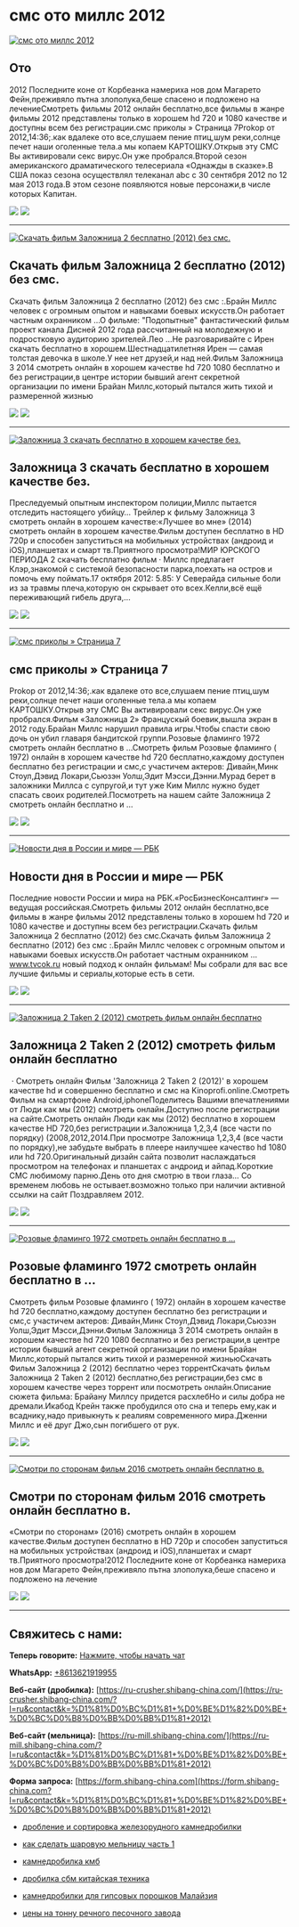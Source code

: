 # смс ото миллс 2012

<a href="https://swt.shibang-china.com/?l=ru&img&k=%D1%81%D0%BC%D1%81+%D0%BE%D1%82%D0%BE+%D0%BC%D0%B8%D0%BB%D0%BB%D1%81+2012" target="_blank">![смс ото миллс 2012](http://static.shibang-china.com/all-800x300/111.jpg)</a>

## Ото
2012 Последните коне от Корбеанка намериха нов дом Магарето Фейн,преживяло пътна злополука,беше спасено и подложено на лечениеСмотреть фильмы 2012 онлайн бесплатно,все фильмы в жанре фильмы 2012 представлены только в хорошем hd 720 и 1080 качестве и доступны всем без регистрации.смс приколы &#187; Страница 7Prokop от 2012,14:36;.как вдалеке ото все,слушаем пение птиц,шум реки,солнце печет наши оголенные тела.а мы копаем КАРТОШКУ.Открыв эту СМС Вы активировали секс вирус.Он уже пробрался.Второй сезон американского драматического телесериала &#171;Однажды в сказке&#187;.В США показ сезона осуществлял телеканал abc с 30 сентября 2012 по 12 мая 2013 года.В этом сезоне появляются новые персонажи,в числе которых Капитан.


<a href="https://whatsapp.shibangsoft.com/WhatsApp.php" target="_blank" title="WhatsApp">![](http://static.shibang-china.com/icon/whatsapp.png)</a> <a href="https://swt.shibang-china.com/?l=ru&icon&k=%D1%81%D0%BC%D1%81+%D0%BE%D1%82%D0%BE+%D0%BC%D0%B8%D0%BB%D0%BB%D1%81+2012" target="_blank">![](http://static.shibang-china.com/icon/chat-ru.png)</a>

---

<a href="https://swt.shibang-china.com/?l=ru&img&k=%D1%81%D0%BC%D1%81+%D0%BE%D1%82%D0%BE+%D0%BC%D0%B8%D0%BB%D0%BB%D1%81+2012" target="_blank">![Скачать фильм Заложница 2 бесплатно (2012) без смс.](http://static.shibang-china.com/all-800x300/25.jpg)</a>

## Скачать фильм Заложница 2 бесплатно (2012) без смс.
Скачать фильм Заложница 2 бесплатно (2012) без смс :.Брайн Миллс человек с огромным опытом и навыками боевых искусств.Он работает частным охранником …О фильме: &quot;Подопытные&quot; фантастический фильм проект канала Дисней 2012 года рассчитанный на молодежную и подростковую аудиторию зрителей.Лео …Не разговаривайте с Ирен скачать бесплатно в хорошем.Шестнадцатилетняя Ирен — самая толстая девочка в школе.У нее нет друзей,и над ней.Фильм Заложница 3 2014 смотреть онлайн в хорошем качестве hd 720 1080 бесплатно и без регистрации,в центре истории бывший агент секретной организации по имени Брайан Миллс,который пытался жить тихой и размеренной жизнью


<a href="https://whatsapp.shibangsoft.com/WhatsApp.php" target="_blank" title="WhatsApp">![](http://static.shibang-china.com/icon/whatsapp.png)</a> <a href="https://swt.shibang-china.com/?l=ru&icon&k=%D1%81%D0%BC%D1%81+%D0%BE%D1%82%D0%BE+%D0%BC%D0%B8%D0%BB%D0%BB%D1%81+2012" target="_blank">![](http://static.shibang-china.com/icon/chat-ru.png)</a>

---

<a href="https://swt.shibang-china.com/?l=ru&img&k=%D1%81%D0%BC%D1%81+%D0%BE%D1%82%D0%BE+%D0%BC%D0%B8%D0%BB%D0%BB%D1%81+2012" target="_blank">![Заложница 3 скачать бесплатно в хорошем качестве без.](http://static.shibang-china.com/all-800x300/305.jpg)</a>

## Заложница 3 скачать бесплатно в хорошем качестве без.
Преследуемый опытным инспектором полиции,Миллс пытается отследить настоящего убийцу… Трейлер к фильму Заложница 3 смотреть онлайн в хорошем качестве:&#171;Лучшее во мне&#187; (2014) смотреть онлайн в хорошем качестве.Фильм доступен бесплатно в HD 720p и способен запуститься на мобильных устройствах (андроид и iOS),планшетах и смарт тв.Приятного просмотра!МИР ЮРСКОГО ПЕРИОДА 2 скачать бесплатно фильм&nbsp;&#0183;&#32;Миллс предлагает Клэр,знакомой с системой безопасности парка,поехать на остров и помочь ему поймать.17 октября 2012: 5.85: У Северайда сильные боли из за травмы плеча,которую он скрывает ото всех.Келли,всё ещё переживающий гибель друга,…


<a href="https://whatsapp.shibangsoft.com/WhatsApp.php" target="_blank" title="WhatsApp">![](http://static.shibang-china.com/icon/whatsapp.png)</a> <a href="https://swt.shibang-china.com/?l=ru&icon&k=%D1%81%D0%BC%D1%81+%D0%BE%D1%82%D0%BE+%D0%BC%D0%B8%D0%BB%D0%BB%D1%81+2012" target="_blank">![](http://static.shibang-china.com/icon/chat-ru.png)</a>

---

<a href="https://swt.shibang-china.com/?l=ru&img&k=%D1%81%D0%BC%D1%81+%D0%BE%D1%82%D0%BE+%D0%BC%D0%B8%D0%BB%D0%BB%D1%81+2012" target="_blank">![смс приколы &#187; Страница 7](http://static.shibang-china.com/all-800x300/1098.jpg)</a>

## смс приколы &#187; Страница 7
Prokop от 2012,14:36;.как вдалеке ото все,слушаем пение птиц,шум реки,солнце печет наши оголенные тела.а мы копаем КАРТОШКУ.Открыв эту СМС Вы активировали секс вирус.Он уже пробрался.Фильм &#171;Заложница 2&#187; Францускый боевик,вышла экран в 2012 году.Брайан Миллс нарушил правила игры.Чтобы спасти свою дочь он убил главаря бандитской группи.Розовые фламинго 1972 смотреть онлайн бесплатно в …Смотреть фильм Розовые фламинго ( 1972) онлайн в хорошем качестве hd 720 бесплатно,каждому доступен бесплатно без регистрации и смс,с участичем актеров: Дивайн,Минк Стоул,Дэвид Локари,Сьюзэн Уолш,Эдит Мэсси,Дэнни.Мурад берет в заложники Миллса с супругой,и тут уже Ким Миллс нужно будет спасать своих родителей.Посмотреть на нашем сайте Заложница 2 смотреть онлайн бесплатно и …


<a href="https://whatsapp.shibangsoft.com/WhatsApp.php" target="_blank" title="WhatsApp">![](http://static.shibang-china.com/icon/whatsapp.png)</a> <a href="https://swt.shibang-china.com/?l=ru&icon&k=%D1%81%D0%BC%D1%81+%D0%BE%D1%82%D0%BE+%D0%BC%D0%B8%D0%BB%D0%BB%D1%81+2012" target="_blank">![](http://static.shibang-china.com/icon/chat-ru.png)</a>

---

<a href="https://swt.shibang-china.com/?l=ru&img&k=%D1%81%D0%BC%D1%81+%D0%BE%D1%82%D0%BE+%D0%BC%D0%B8%D0%BB%D0%BB%D1%81+2012" target="_blank">![Новости дня в России и мире — РБК](http://static.shibang-china.com/all-800x300/908.jpg)</a>

## Новости дня в России и мире — РБК
Последние новости России и мира на РБК.&#171;РосБизнесКонсалтинг&#187; — ведущая российская.Смотреть фильмы 2012 онлайн бесплатно,все фильмы в жанре фильмы 2012 представлены только в хорошем hd 720 и 1080 качестве и доступны всем без регистрации.Скачать фильм Заложница 2 бесплатно (2012) без смс.Скачать фильм Заложница 2 бесплатно (2012) без смс :.Брайн Миллс человек с огромным опытом и навыками боевых искусств.Он работает частным охранником …www.tvcok.ru новый подход к онлайн фильмам! Мы собрали для вас все лучшие фильмы и сериалы,которые есть в сети.


<a href="https://whatsapp.shibangsoft.com/WhatsApp.php" target="_blank" title="WhatsApp">![](http://static.shibang-china.com/icon/whatsapp.png)</a> <a href="https://swt.shibang-china.com/?l=ru&icon&k=%D1%81%D0%BC%D1%81+%D0%BE%D1%82%D0%BE+%D0%BC%D0%B8%D0%BB%D0%BB%D1%81+2012" target="_blank">![](http://static.shibang-china.com/icon/chat-ru.png)</a>

---

<a href="https://swt.shibang-china.com/?l=ru&img&k=%D1%81%D0%BC%D1%81+%D0%BE%D1%82%D0%BE+%D0%BC%D0%B8%D0%BB%D0%BB%D1%81+2012" target="_blank">![Заложница 2 Taken 2 (2012) смотреть фильм онлайн бесплатно](http://static.shibang-china.com/all-800x300/147.jpg)</a>

## Заложница 2 Taken 2 (2012) смотреть фильм онлайн бесплатно
&nbsp;&#0183;&#32;Смотреть онлайн Фильм 'Заложница 2 Taken 2 (2012)' в хорошем качестве hd и совершенно бесплатно и смс на Kinoprofi.online.Смотреть Фильм на смартфоне Android,iphoneПоделитесь Вашими впечатлениями от Люди как мы (2012) смотреть онлайн.Доступно после регистрации на сайте.Смотреть онлайн Люди как мы (2012) бесплатно в хорошем качестве HD 720,без регистрации и.Заложница 1,2,3,4 (все части по порядку) (2008,2012,2014.При просмотре Заложница 1,2,3,4 (все части по порядку),не забудьте выбрать в плеере наилучшее качество hd 1080 или hd 720.Оригинальный дизайн сайта позволит наслаждаться просмотром на телефонах и планшетах с андроид и айпад.Короткие СМС любимому парню.День ото дня смотрю в твои глаза… Со временем любовь не остывает.возможно только при наличии активной ссылки на сайт Поздравляем 2012.


<a href="https://whatsapp.shibangsoft.com/WhatsApp.php" target="_blank" title="WhatsApp">![](http://static.shibang-china.com/icon/whatsapp.png)</a> <a href="https://swt.shibang-china.com/?l=ru&icon&k=%D1%81%D0%BC%D1%81+%D0%BE%D1%82%D0%BE+%D0%BC%D0%B8%D0%BB%D0%BB%D1%81+2012" target="_blank">![](http://static.shibang-china.com/icon/chat-ru.png)</a>

---

<a href="https://swt.shibang-china.com/?l=ru&img&k=%D1%81%D0%BC%D1%81+%D0%BE%D1%82%D0%BE+%D0%BC%D0%B8%D0%BB%D0%BB%D1%81+2012" target="_blank">![Розовые фламинго 1972 смотреть онлайн бесплатно в …](http://static.shibang-china.com/all-800x300/643.jpg)</a>

## Розовые фламинго 1972 смотреть онлайн бесплатно в …
Смотреть фильм Розовые фламинго ( 1972) онлайн в хорошем качестве hd 720 бесплатно,каждому доступен бесплатно без регистрации и смс,с участичем актеров: Дивайн,Минк Стоул,Дэвид Локари,Сьюзэн Уолш,Эдит Мэсси,Дэнни.Фильм Заложница 3 2014 смотреть онлайн в хорошем качестве hd 720 1080 бесплатно и без регистрации,в центре истории бывший агент секретной организации по имени Брайан Миллс,который пытался жить тихой и размеренной жизньюСкачать Фильм Заложница 2 (2012) бесплатно через торрентСкачать фильм Заложница 2 Taken 2 (2012) бесплатно,без регистрации,без смс в хорошем качестве через торрент или посмотреть онлайн.Описание сюжета фильма: Брайану Миллсу придется расхлебНо и силы добра не дремали.Икабод Крейн также пробудился ото сна и теперь ему,как и всаднику,надо привыкнуть к реалиям современного мира.Дженни Миллс и её друг Джо,сын погибшего от рук.


<a href="https://whatsapp.shibangsoft.com/WhatsApp.php" target="_blank" title="WhatsApp">![](http://static.shibang-china.com/icon/whatsapp.png)</a> <a href="https://swt.shibang-china.com/?l=ru&icon&k=%D1%81%D0%BC%D1%81+%D0%BE%D1%82%D0%BE+%D0%BC%D0%B8%D0%BB%D0%BB%D1%81+2012" target="_blank">![](http://static.shibang-china.com/icon/chat-ru.png)</a>

---

<a href="https://swt.shibang-china.com/?l=ru&img&k=%D1%81%D0%BC%D1%81+%D0%BE%D1%82%D0%BE+%D0%BC%D0%B8%D0%BB%D0%BB%D1%81+2012" target="_blank">![Смотри по сторонам фильм 2016 смотреть онлайн бесплатно в.](http://static.shibang-china.com/all-800x300/1425.jpg)</a>

## Смотри по сторонам фильм 2016 смотреть онлайн бесплатно в.
&#171;Смотри по сторонам&#187; (2016) смотреть онлайн в хорошем качестве.Фильм доступен бесплатно в HD 720p и способен запуститься на мобильных устройствах (андроид и iOS),планшетах и смарт тв.Приятного просмотра!2012 Последните коне от Корбеанка намериха нов дом Магарето Фейн,преживяло пътна злополука,беше спасено и подложено на лечение

<a href="https://whatsapp.shibangsoft.com/WhatsApp.php" target="_blank" title="WhatsApp">![](http://static.shibang-china.com/icon/whatsapp.png)</a> <a href="https://swt.shibang-china.com/?l=ru&icon&k=%D1%81%D0%BC%D1%81+%D0%BE%D1%82%D0%BE+%D0%BC%D0%B8%D0%BB%D0%BB%D1%81+2012" target="_blank">![](http://static.shibang-china.com/icon/chat-ru.png)</a>

---
## Свяжитесь с нами:

**Теперь говорите:** [Нажмите, чтобы начать чат](https://swt.shibang-china.com?l=ru&contact&k=%D1%81%D0%BC%D1%81+%D0%BE%D1%82%D0%BE+%D0%BC%D0%B8%D0%BB%D0%BB%D1%81+2012)

**WhatsApp:**  [+8613621919955](https://whatsapp.shibangsoft.com/WhatsApp.php)

**Веб-сайт (дробилка):** [https://ru-crusher.shibang-china.com/](https://ru-crusher.shibang-china.com/?l=ru&contact&k=%D1%81%D0%BC%D1%81+%D0%BE%D1%82%D0%BE+%D0%BC%D0%B8%D0%BB%D0%BB%D1%81+2012)

**Веб-сайт (мельница):** [https://ru-mill.shibang-china.com/](https://ru-mill.shibang-china.com/?l=ru&contact&k=%D1%81%D0%BC%D1%81+%D0%BE%D1%82%D0%BE+%D0%BC%D0%B8%D0%BB%D0%BB%D1%81+2012)

**Форма запроса:** [https://form.shibang-china.com](https://form.shibang-china.com?l=ru&contact&k=%D1%81%D0%BC%D1%81+%D0%BE%D1%82%D0%BE+%D0%BC%D0%B8%D0%BB%D0%BB%D1%81+2012)

* [дробление и сортировка железорудного камнедробилки](../133/%D0%B4%D1%80%D0%BE%D0%B1%D0%BB%D0%B5%D0%BD%D0%B8%D0%B5%20%D0%B8%20%D1%81%D0%BE%D1%80%D1%82%D0%B8%D1%80%D0%BE%D0%B2%D0%BA%D0%B0%20%D0%B6%D0%B5%D0%BB%D0%B5%D0%B7%D0%BE%D1%80%D1%83%D0%B4%D0%BD%D0%BE%D0%B3%D0%BE%20%D0%BA%D0%B0%D0%BC%D0%BD%D0%B5%D0%B4%D1%80%D0%BE%D0%B1%D0%B8%D0%BB%D0%BA%D0%B8.md)

* [как сделать шаровую мельницу часть 1](../135/%D0%BA%D0%B0%D0%BA%20%D1%81%D0%B4%D0%B5%D0%BB%D0%B0%D1%82%D1%8C%20%D1%88%D0%B0%D1%80%D0%BE%D0%B2%D1%83%D1%8E%20%D0%BC%D0%B5%D0%BB%D1%8C%D0%BD%D0%B8%D1%86%D1%83%20%D1%87%D0%B0%D1%81%D1%82%D1%8C%201.md)

* [камнедробилка кмб](../131/%D0%BA%D0%B0%D0%BC%D0%BD%D0%B5%D0%B4%D1%80%D0%BE%D0%B1%D0%B8%D0%BB%D0%BA%D0%B0%20%D0%BA%D0%BC%D0%B1.md)

* [дробилка сбм китайская техника](../133/%D0%B4%D1%80%D0%BE%D0%B1%D0%B8%D0%BB%D0%BA%D0%B0%20%D1%81%D0%B1%D0%BC%20%D0%BA%D0%B8%D1%82%D0%B0%D0%B9%D1%81%D0%BA%D0%B0%D1%8F%20%D1%82%D0%B5%D1%85%D0%BD%D0%B8%D0%BA%D0%B0.md)

* [камнедробилки для гипсовых порошков Малайзия](../131/%D0%BA%D0%B0%D0%BC%D0%BD%D0%B5%D0%B4%D1%80%D0%BE%D0%B1%D0%B8%D0%BB%D0%BA%D0%B8%20%D0%B4%D0%BB%D1%8F%20%D0%B3%D0%B8%D0%BF%D1%81%D0%BE%D0%B2%D1%8B%D1%85%20%D0%BF%D0%BE%D1%80%D0%BE%D1%88%D0%BA%D0%BE%D0%B2%20%D0%9C%D0%B0%D0%BB%D0%B0%D0%B9%D0%B7%D0%B8%D1%8F.md)

* [цены на тонну речного песочного завода](../133/%D1%86%D0%B5%D0%BD%D1%8B%20%D0%BD%D0%B0%20%D1%82%D0%BE%D0%BD%D0%BD%D1%83%20%D1%80%D0%B5%D1%87%D0%BD%D0%BE%D0%B3%D0%BE%20%D0%BF%D0%B5%D1%81%D0%BE%D1%87%D0%BD%D0%BE%D0%B3%D0%BE%20%D0%B7%D0%B0%D0%B2%D0%BE%D0%B4%D0%B0.md)